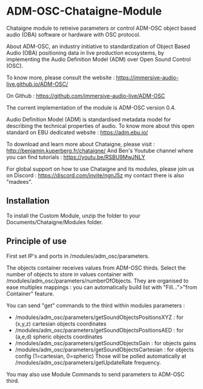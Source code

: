 # ADM-OSC-Chataigne-Module
Chataigne module to retreive parameters or control ADM-OSC object based audio (OBA) software or hardware with OSC protocol.  

About ADM-OSC, an industry initiative to standardization of Object Based Audio (OBA) positioning data in live production ecosystems, by implementing the Audio Definition Model (ADM) over Open Sound Control (OSC).

To know more, please consult the website :
https://immersive-audio-live.github.io/ADM-OSC/

On Github :
https://github.com/immersive-audio-live/ADM-OSC

The current implementation of the module is ADM-OSC version 0.4.

Audio Definition Model (ADM) is standardised metadata model for describing the technical properties of audio.
To know more about this open standard on EBU dedicated website :
https://adm.ebu.io/

To download and learn more about Chataigne, please visit : http://benjamin.kuperberg.fr/chataigne/
And Ben's Youtube channel where you can find tutorials : https://youtu.be/RSBU9MwJNLY

For global support on how to use Chataigne and its modules, please join us on Discord : 
https://discord.com/invite/ngnJ5z my contact there is also "madees".

## Installation
To install the Custom Module, unzip the folder to your Documents/Chataigne/Modules folder.

## Principle of use
First set IP's and ports in /modules/adm_osc/parameters.

The objects container receives values from ADM-OSC thirds.
Select the number of objects to store in values container with /modules/adm_osc/parameters/numberOfObjects.
They are organised to ease multiplex mappings : you can automatically build list with "Fill...">"from Container" feature.

You can send "get" commands to the third within modules parameters :
- /modules/adm_osc/parameters/getSoundObjectsPositionsXYZ : for (x,y,z) cartesian objects coordinates
- /modules/adm_osc/parameters/getSoundObjectsPositionsAED : for (a,e,d) spheric objects coordinates
- /modules/adm_osc/parameters/getSoundObjectsGain : for objects gains
- /modules/adm_osc/parameters/getSoundObjectsCartesian : for objects config (1=cartesian, 0=spheric)
Those will be polled automatically at /modules/adm_osc/parameters/getUpdateRate frequency.

You may also use Module Commands to send parameters to ADM-OSC third.
